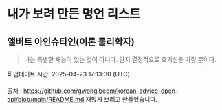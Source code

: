 # 내가 보려 만든 명언 리스트

##  앨버트 아인슈타인(이론 물리학자)
> 나는 특별한 재능이 있는 것이 아니다. 단지 열정적으로 호기심을 가질 뿐이다.


⏳ 업데이트 시간: 2025-04-23 17:13:30 (UTC)

출처 : https://github.com/gwongibeom/korean-advice-open-api/blob/main/README.md
재밌게 보려고 만들었습니다.
